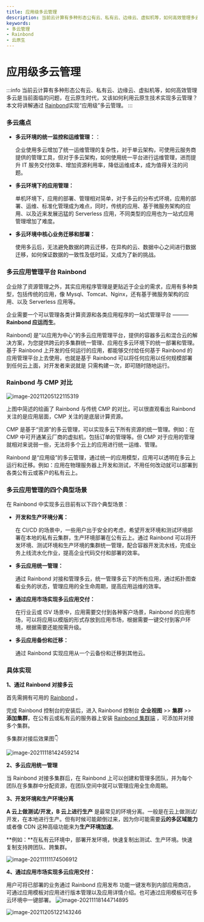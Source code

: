 ```yaml
---
title: 应用级多云管理
description: 当前云计算有多种形态公有云、私有云、边缘云、虚拟机等，如何高效管理多云是当前面临的问题，在云原生时代，又该如何利用云原生技术实现多云管理？本文将讲解通过 Rainbond 实现“应用级”多云管理。
keywords: 
- 多云管理
- Rainbond
- 云原生
---
```


# 应用级多云管理

:::info
当前云计算有多种形态公有云、私有云、边缘云、虚拟机等，如何高效管理多云是当前面临的问题，在云原生时代，又该如何利用云原生技术实现多云管理？本文将讲解通过 [Rainbond](https://www.rainbond.com)实现“应用级”多云管理。
:::

<!--truncate-->

### 多云痛点

- **多云环境的统一监控和运维管理：**：

  企业使用多云增加了统一运维管理的复杂性，对于单云架构，可使用云服务商提供的管理工具，但对于多云架构，如何使用统一平台进行运维管理，进而提升 IT 服务交付效率、增加资源利用率，降低运维成本，成为值得关注的问题。

- **多云环境下的应用管理：**

  单机环境下，应用的部署、管理相对简单，对于多云的分布式环境，应用的部署、运维、标准化管理成为难点，同时，传统的应用、基于微服务架构的应用、以及近来发展迅猛的 Serverless 应用，不同类型的应用也为一站式应用管理增加了难度。

- **多云环境中核心业务迁移和部署：**

  使用多云后，无法避免数据的跨云迁移，在异构的云、数据中心之间进行数据迁移，如何保证数据的一致性及低时延，又成为了新的挑战。

### 多云应用管理平台 Rainbond

企业除了资源管理之外，其实应用程序管理是更贴近于企业的需求，应用有多种类型，包括传统的应用，像 Mysql、Tomcat、Nginx，还有基于微服务架构的应用、以及 Serverless 应用等。

企业需要一个可以管理各类计算资源和各类应用程序的一站式管理平台 ——— **Rainbond 应运而生**。

Rainbond] 是“以应用为中心“的多云应用管理平台，提供的容器多云和混合云的解决方案，为您提供跨云的多集群统一管理、应用在多云环境下的统一部署和管理。基于 Rainbond 上开发的任何运行的应用，都能够交付给任何基于 Rainbond 的应用管理平台上去使用，也就是基于 Rainbond 可以将任何应用以任何规模部署到任何云上面，对开发者来说就是 只需构建一次，即可随时随地运行。

### Rainbond 与 CMP 对比

![image-20211205122115319](https://s2.loli.net/2021/12/05/xRXM3eucaFWTs64.png)

上图中简述的绘画了 Rainbond 与传统 CMP 的对比，可以很直观看出 Rainbond 关注的是应用层面，CMP 关注的是底层计算资源。

CMP 是基于“资源”的多云管理，可以实现多云下所有资源的统一管理。例如：在 CMP 中可开通某云厂商的虚拟机，包括订单的管理等。但 CMP 对于应用的管理就相对来说弱一些，无法将多个云上的应用进行统一运维、管理。

Rainbond 是“应用级”的多云管理，通过统一的应用模型，应用可以透明在多云上运行和迁移。例如：应用在物理服务器上开发和测试，不用任何改动就可以部署到各类公有云或客户的私有云上。

### 多云应用管理的四个典型场景

在 Rainbond 中实现多云目前有以下四个典型场景：

- **开发和生产环境分离：**

  在 CI/CD 的场景中，一些用户出于安全的考虑，希望开发环境和测试环境部署在本地的私有云集群，生产环境部署在公有云上。通过 Rainbond 可以将开发环境、测试环境和生产环境的集群统一管理，配合容器开发流水线，完成业务上线流水化作业，提高企业代码交付和部署的效率。

- **多云应用统一管理：**

  通过 Rainbond 对接和管理多云，统一管理多云下的所有应用，通过拓扑图查看业务的状态，管理应用的全生命周期，提高应用运维的效率。

- **通过应用市场实现多云应用交付：**

  在行业云或 ISV 场景中，应用需要交付到各种客户场景，Rainbond 的应用市场，可以将应用以模版的形式存放到应用市场，根据需要一键交付到客户环境，根据需要还能按需升级。

- **多云应用备份和迁移：**

  通过 Rainbond 实现应用从一个云备份和迁移到其他云。

### 具体实现

**1、通过 Rainbond 对接多云**

首先需拥有可用的 [Rainbond](https://www.rainbond.com/docs/quick-start/quick-install) 。

完成 Rainbond 控制台的安装后，进入 Rainbond 控制台 **企业视图** >> **集群** >> **添加集群**，在公有云或私有云的服务器上安装 [Rainbond 集群端](https://www.rainbond.com/docs/user-operations/deploy) ，可添加并对接多个集群。

多集群对接后效果图:point_down:

<img src="https://pic.imgdb.cn/item/61a5d0802ab3f51d91d5afc2.png" alt="image-20211118142459214"  />

**2、多云应用统一管理**

当 Rainbond 对接多集群后，在 Rainbond 上可以创建和管理多团队，并为每个团队在多集群中分配资源，在团队空间中就可以管理应用全生命周期。

**3、开发环境和生产环境分离**

**A 云上做测试/开发，B 云上进行生产** 是最常见的环境分离。一般是在云上做测试/开发，在本地进行生产。但有时候可能颠倒过来，因为你可能需要**云的多区域能力**或者像 CDN 这种高级功能来为**生产环境加速**。

**例如：**在私有云环境中，部署开发环境，快速复制出测试、生产环境。快速复制支持跨团队、跨集群。

<img src="https://i.loli.net/2021/11/11/aGVgxeTIq1Uyrcu.png" alt="image-20211111174506912"  />

**4、通过应用市场实现多云应用交付：**

用户可将已部署的业务通过 Rainbond 应用发布 功能一键发布到内部应用商店，可通过应用模板对应用进行版本管理以及应用详情介绍。也可通过应用模板可在多云环境中一键部署。
<img src="https://pic.imgdb.cn/item/61a5d0942ab3f51d91d5bf1c.png" alt="image-20211118144714895"  />

![image-20211205122143246](https://s2.loli.net/2021/12/05/so8LfOTVtPb5EiD.png)

